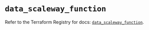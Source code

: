 # `data_scaleway_function`

Refer to the Terraform Registry for docs: [`data_scaleway_function`](https://registry.terraform.io/providers/scaleway/scaleway/2.49.0/docs/data-sources/function).
